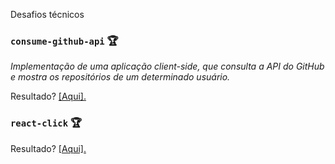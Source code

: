 Desafios técnicos

### `consume-github-api` :trophy:

<p><em>Implementação de uma aplicação client-side, que consulta a API do GitHub e mostra os repositórios de um determinado usuário.</em></p>
<p>Resultado? <a href="https://aunioribeiro.com.br/consume-github-api/" target="_blank">[Aqui].</a></p>

### `react-click` :trophy:
<p>Resultado? <a href="https://react-click.vercel.app/" target="_blank">[Aqui].</a></p>

